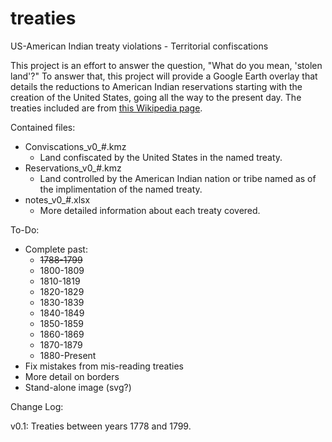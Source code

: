 # treaties
US-American Indian treaty violations - Territorial confiscations

This project is an effort to answer the question, "What do you mean, 'stolen land'?" 
To answer that, this project will provide a Google Earth overlay that details the reductions to American Indian reservations starting with the creation of the United States, going all the way to the present day. The treaties included are from [this Wikipedia page](https://en.wikipedia.org/wiki/List_of_United_States_treaties#U.S.%E2%80%93Native_American_treaties).

Contained files:
* Conviscations_v0\_#.kmz
  - Land confiscated by the United States in the named treaty.
* Reservations_v0\_#.kmz
  - Land controlled by the American Indian nation or tribe named as of the implimentation of the named treaty.
* notes\_v0\_#.xlsx
  - More detailed information about each treaty covered.

To-Do:  
* Complete past:  
  - <s>1788-1799</s>  
  - 1800-1809  
  - 1810-1819  
  - 1820-1829  
  - 1830-1839  
  - 1840-1849  
  - 1850-1859  
  - 1860-1869  
  - 1870-1879  
  - 1880-Present  
* Fix mistakes from mis-reading treaties
* More detail on borders
* Stand-alone image (svg?)

Change Log:

v0.1:
Treaties between years 1778 and 1799.
